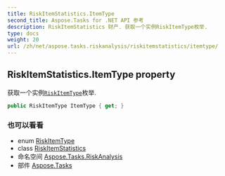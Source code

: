 ```yaml
---
title: RiskItemStatistics.ItemType
second_title: Aspose.Tasks for .NET API 参考
description: RiskItemStatistics 财产. 获取一个实例RiskItemType枚举.
type: docs
weight: 20
url: /zh/net/aspose.tasks.riskanalysis/riskitemstatistics/itemtype/
---
```

## RiskItemStatistics.ItemType property

获取一个实例[`RiskItemType`](../../riskitemtype/)枚举.

```csharp
public RiskItemType ItemType { get; }
```

### 也可以看看

* enum [RiskItemType](../../riskitemtype/)
* class [RiskItemStatistics](../)
* 命名空间 [Aspose.Tasks.RiskAnalysis](../../riskitemstatistics/)
* 部件 [Aspose.Tasks](../../../)


